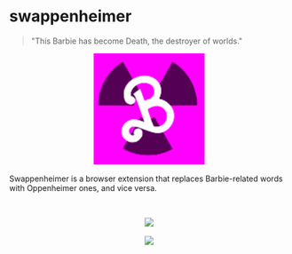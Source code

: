 # swappenheimer

> "This Barbie has become Death, the destroyer of worlds."

<p align="middle"><img width="200" src="./icons/bo_128x128.png"/></p>

Swappenheimer is a browser extension that replaces Barbie-related words with Oppenheimer ones, and vice versa.

<br/>

<p align="middle"><img src="https://github.com/alechemy/swappenheimer/assets/22478984/d2a23e04-d0c1-4398-8500-121cf6c327a4" width="400"/></p>

<p align="middle"><img src="https://github.com/alechemy/swappenheimer/assets/22478984/de17fb98-1549-47fd-a7c6-c0166888da6a" width="600"/></p>
